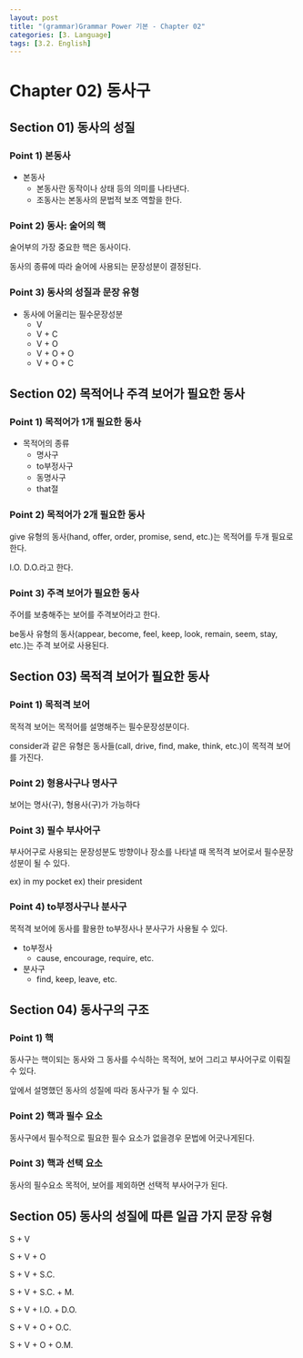 ```yaml
---
layout: post
title: "(grammar)Grammar Power 기본 - Chapter 02"
categories: [3. Language]
tags: [3.2. English]
---
```


# Chapter 02) 동사구

## Section 01) 동사의 성질

### Point 1) 본동사

* 본동사
    * 본동사란 동작이나 상태 등의 의미를 나타낸다.
    * 조동사는 본동사의 문법적 보조 역할을 한다.

### Point 2) 동사: 술어의 핵

술어부의 가장 중요한 핵은 동사이다.

동사의 종류에 따라 술어에 사용되는 문장성분이 결정된다.
 
### Point 3) 동사의 성질과 문장 유형

* 동사에 어울리는 필수문장성분
    * V
    * V + C
    * V + O
    * V + O + O
    * V + O + C

## Section 02) 목적어나 주격 보어가 필요한 동사

### Point 1) 목적어가 1개 필요한 동사

* 목적어의 종류
    * 명사구
    * to부정사구
    * 동명사구
    * that절

### Point 2) 목적어가 2개 필요한 동사

give 유형의 동사(hand, offer, order, promise, send, etc.)는 목적어를 두개 필요로 한다.

I.O. D.O.라고 한다.

### Point 3) 주격 보어가 필요한 동사

주어를 보충해주는 보어를 주격보어라고 한다.

be동사 유형의 동사(appear, become, feel, keep, look, remain, seem, stay, etc.)는 주격 보어로 사용된다.

## Section 03) 목적격 보어가 필요한 동사

### Point 1) 목적격 보어

목적격 보어는 목적어를 설명해주는 필수문장성분이다.

consider과 같은 유형은 동사들(call, drive, find, make, think, etc.)이 목적격 보어를 가진다.

### Point 2) 형용사구나 명사구

보어는 명사(구), 형용사(구)가 가능하다

### Point 3) 필수 부사어구

부사어구로 사용되는 문장성분도 방향이나 장소를 나타낼 때 목적격 보어로서 필수문장성분이 될 수 있다.

ex) in my pocket
ex) their president

### Point 4) to부정사구나 분사구

목적격 보어에 동사를 활용한 to부정사나 분사구가 사용될 수 있다.

* to부정사
    * cause, encourage, require, etc.
* 분사구
    * find, keep, leave, etc.

## Section 04) 동사구의 구조

### Point 1) 핵

동사구는 핵이되는 동사와 그 동사를 수식하는 목적어, 보어 그리고 부사어구로 이뤄질 수 있다.

앞에서 설명했던 동사의 성질에 따라 동사구가 될 수 있다.

### Point 2) 핵과 필수 요소

동사구에서 필수적으로 필요한 필수 요소가 없을경우 문법에 어긋나게된다.

### Point 3) 핵과 선택 요소

동사의 필수요소 목적어, 보어를 제외하면 선택적 부사어구가 된다.

## Section 05) 동사의 성질에 따른 일곱 가지 문장 유형

S + V

S + V + O

S + V + S.C.

S + V + S.C. + M.

S + V + I.O. + D.O.

S + V + O + O.C.

S + V + O + O.M.